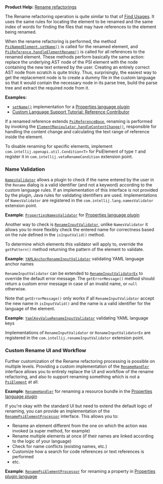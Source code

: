 [//]: # (title: Rename Refactoring)

<!-- Copyright 2000-2022 JetBrains s.r.o. and other contributors. Use of this source code is governed by the Apache 2.0 license that can be found in the LICENSE file. -->

<microformat>

**Product Help:** [Rename refactorings](https://www.jetbrains.com/help/idea/rename-refactorings.html)

</microformat>

The Rename refactoring operation is quite similar to that of [Find Usages](find_usages.md).
It uses the same rules for locating the element to be renamed and the same index of words for finding the files that may have references to the element being renamed.

When the rename refactoring is performed, the method [`PsiNamedElement.setName()`](%gh-ic%/platform/core-api/src/com/intellij/psi/PsiNamedElement.java) is called for the renamed element, and [`PsiReference.handleElementRename()`](%gh-ic%/platform/core-api/src/com/intellij/psi/PsiReference.java) is called for all references to the renamed element.
These methods perform basically the same action: replace the underlying AST node of the PSI element with the node containing the new text entered by the user.
Creating an entirely correct AST node from scratch is quite tricky.
Thus, surprisingly, the easiest way to get the replacement node is to create a dummy file in the custom language so that it would contain the necessary node in its parse tree, build the parse tree and extract the required node from it.

**Examples:**
- [`setName()`](%gh-ic%/plugins/properties/properties-psi-impl/src/com/intellij/lang/properties/psi/impl/PropertyImpl.java) implementation for a [Properties language plugin](%gh-ic%/plugins/properties)
- [Custom Language Support Tutorial: Reference Contributor](reference_contributor.md)

If a renamed reference extends [`PsiReferenceBase`](%gh-ic%/platform/core-api/src/com/intellij/psi/PsiReferenceBase.java), renaming is performed by invoking the [`ElementManipulator.handleContentChange()`](%gh-ic%/platform/core-api/src/com/intellij/psi/ElementManipulator.java), responsible for handling the content change and calculating the text range of reference inside the element.

To disable renaming for specific elements, implement `com.intellij.openapi.util.Condition<T>` for PsiElement of type `T` and register it in `com.intellij.vetoRenameCondition` extension point.

### Name Validation
[`NamesValidator`](%gh-ic%/platform/analysis-api/src/com/intellij/lang/refactoring/NamesValidator.java) allows a plugin to check if the name entered by the user in the `Rename` dialog is a valid identifier (and not a keyword) according to the custom language rules.
If an implementation of this interface is not provided by the plugin, Java rules for validating identifiers are used.
Implementations of `NamesValidator` are registered in the `com.intellij.lang.namesValidator` extension point.

**Example**:
[`PropertiesNamesValidator`](%gh-ic%/plugins/properties/src/com/intellij/lang/properties/PropertiesNamesValidator.java) for [Properties language plugin](%gh-ic%/plugins/properties)

Another way to check is
[`RenameInputValidator`](%gh-ic%/platform/refactoring/src/com/intellij/refactoring/rename/RenameInputValidator.java),
unlike `NamesValidator` it allows you to more flexibly check the entered name for correctness based on the rule defined in the `isInputValid()` method.

To determine which elements this validator will apply to, override the `getPattern()` method returning the pattern of the element to validate.

**Example**:
[`YAMLAnchorRenameInputValidator`](%gh-ic%/plugins/yaml/src/org/jetbrains/yaml/resolve/YAMLAnchorRenameInputValidator.java) validating YAML language anchor names

`RenameInputValidator` can be extended to
[`RenameInputValidatorEx`](%gh-ic%/platform/refactoring/src/com/intellij/refactoring/rename/RenameInputValidatorEx.java)
to override the default error message.
The `getErrorMessage()` method should return a custom error message in case of an invalid name, or `null` otherwise.

Note that `getErrorMessage()` only works if all `RenameInputValidator` accept the new name in `isInputValid()` and the name is a valid identifier for the language of the element.

**Example**:
[`YamlKeyValueRenameInputValidator`](%gh-ic%/plugins/yaml/src/org/jetbrains/yaml/refactoring/rename/YamlKeyValueRenameInputValidator.java) validating YAML language keys

Implementations of `RenameInputValidator` or `RenameInputValidatorEx` are registered in the `com.intellij.renameInputValidator` extension point.

### Custom Rename UI and Workflow
Further customization of the Rename refactoring processing is possible on multiple levels.
Providing a custom implementation of the [`RenameHandler`](%gh-ic%/platform/refactoring/src/com/intellij/refactoring/rename/RenameHandler.java) interface allows you to entirely replace the UI and workflow of the rename refactoring, and also to support renaming something which is not a [`PsiElement`](%gh-ic%/platform/core-api/src/com/intellij/psi/PsiElement.java) at all.

**Example**:
[`RenameHandler`](%gh-ic%/plugins/properties/properties-resource-bundle-editor/src/com/intellij/lang/properties/refactoring/rename/ResourceBundleFromEditorRenameHandler.java) for renaming a resource bundle in the [Properties language plugin](%gh-ic%/plugins/properties)

If you're okay with the standard UI but need to extend the default logic of renaming, you can provide an implementation of the [`RenamePsiElementProcessor`](%gh-ic%/platform/lang-impl/src/com/intellij/refactoring/rename/RenamePsiElementProcessor.java) interface.
This allows you to:

* Rename an element different from the one on which the action was invoked (a super method, for example)
* Rename multiple elements at once (if their names are linked according to the logic of your language)
* Check for name conflicts (existing names, etc.)
* Customize how a search for code references or text references is performed
* etc.

**Example**:
[`RenamePsiElementProcessor`](%gh-ic%/plugins/properties/src/com/intellij/lang/properties/refactoring/rename/RenamePropertyProcessor.java) for renaming a property in [Properties plugin language](%gh-ic%/plugins/properties)
